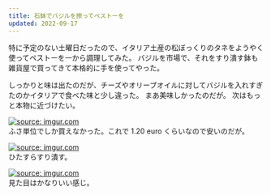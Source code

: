 ```yaml
---
title: 石鉢でバジルを擦ってペストーを
updated: 2022-09-17
---
```


特に予定のない土曜日だったので、イタリア土産の松ぼっくりのタネをようやく使ってペストーを一から調理してみた。
バジルを市場で、それをすり潰す鉢も雑貨屋で買ってきて本格的に手を使ってやった。

しっかりと味は出たのだが、チーズやオリーブオイルに対してバジルを入れすぎたのかイタリアで食べた味と少し違った。
まあ美味しかったのだが。
次はもっと本物に近づけたい。

<a href="https://imgur.com/aPj1LUJ"><img src="https://i.imgur.com/aPj1LUJ.jpg" title="source: imgur.com" /></a>  
ふさ単位でしか買えなかった。これで 1.20 euro くらいなので安いのだが。

<a href="https://imgur.com/77eYGtF"><img src="https://i.imgur.com/77eYGtF.png" title="source: imgur.com" /></a>  
ひたすらすり潰す。

<a href="https://imgur.com/jyX87nR"><img src="https://i.imgur.com/jyX87nR.png" title="source: imgur.com" /></a>  
見た目はかなりいい感じ。
